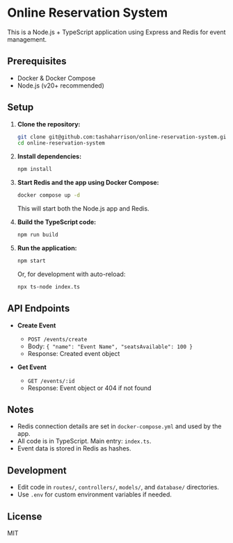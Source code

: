 # Online Reservation System

This is a Node.js + TypeScript application using Express and Redis for event management.

## Prerequisites
- Docker & Docker Compose
- Node.js (v20+ recommended)

## Setup

1. **Clone the repository:**
   ```bash
   git clone git@github.com:tashaharrison/online-reservation-system.git
   cd online-reservation-system
   ```

2. **Install dependencies:**
   ```bash
   npm install
   ```

3. **Start Redis and the app using Docker Compose:**
   ```bash
   docker compose up -d
   ```
   This will start both the Node.js app and Redis.

4. **Build the TypeScript code:**
   ```bash
   npm run build
   ```

5. **Run the application:**
   ```bash
   npm start
   ```
   Or, for development with auto-reload:
   ```bash
   npx ts-node index.ts
   ```

## API Endpoints

- **Create Event**
  - `POST /events/create`
  - Body: `{ "name": "Event Name", "seatsAvailable": 100 }`
  - Response: Created event object

- **Get Event**
  - `GET /events/:id`
  - Response: Event object or 404 if not found

## Notes
- Redis connection details are set in `docker-compose.yml` and used by the app.
- All code is in TypeScript. Main entry: `index.ts`.
- Event data is stored in Redis as hashes.

## Development
- Edit code in `routes/`, `controllers/`, `models/`, and `database/` directories.
- Use `.env` for custom environment variables if needed.

## License
MIT
